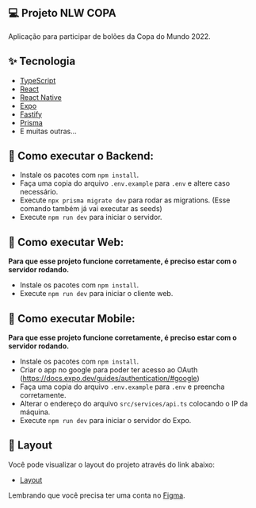 ## 💻 Projeto NLW COPA 

Aplicação para participar de bolões da Copa do Mundo 2022.

## ✨ Tecnologia

- [TypeScript](https://www.typescriptlang.org/)
- [React](https://reactjs.org/)
- [React Native](https://reactnative.dev/)
- [Expo](https://expo.dev/)
- [Fastify](https://www.fastify.io/)
- [Prisma](https://www.prisma.io/)
- E muitas outras…

 ## 🚀 Como executar o Backend:

- Instale os pacotes com `npm install`.
- Faça uma copia do arquivo `.env.example` para `.env` e altere caso necessário.
- Execute `npx prisma migrate dev` para rodar as migrations. (Esse comando também já vai executar as seeds)
- Execute `npm run dev` para iniciar o servidor.

## 🚀 Como executar Web:

**Para que esse projeto funcione corretamente, é preciso estar com o servidor rodando.**

- Instale os pacotes com `npm install`.
- Execute `npm run dev` para iniciar o cliente web.

## 🚀 Como executar Mobile:

**Para que esse projeto funcione corretamente, é preciso estar com o servidor rodando.**

- Instale os pacotes com `npm install`.
- Criar o app no google para poder ter acesso ao OAuth (<https://docs.expo.dev/guides/authentication/#google>)
- Faça uma copia do arquivo `.env.example` para `.env` e preencha corretamente.
- Alterar o endereço do arquivo `src/services/api.ts` colocando o IP da máquina.
- Execute `npm run dev` para iniciar o servidor do Expo.

## 🔖 Layout

Você pode visualizar o layout do projeto através do link abaixo:

- [Layout](https://www.figma.com/community/file/1169028343875283461)

Lembrando que você precisa ter uma conta no [Figma](http://figma.com/).
